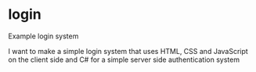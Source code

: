 # login
Example login system

I want to make a simple login system that uses HTML, CSS and JavaScript on the client side and C# for a simple server side authentication system
